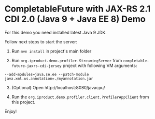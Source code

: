 # CompletableFuture with JAX-RS 2.1 CDI 2.0 (Java 9 + Java EE 8) Demo

For this demo you need installed latest Java 9 JDK.

Follow next steps to start the server:

1. Run `mvn install` in project's main folder

2. Run `org.iproduct.demo.profiler.StreamingServer` from `completable-future-jaxrs-cdi-jersey` project
with following VM arguments: 
```
--add-modules=java.se.ee --patch-module java.xml.ws.annotation=./myannotation.jar
```

3. (Optional) Open http://localhost:8080/javacpu/

4. Run the `org.iproduct.demo.profiler.client.ProfilerAppClient` from this project.

Enjoy!
